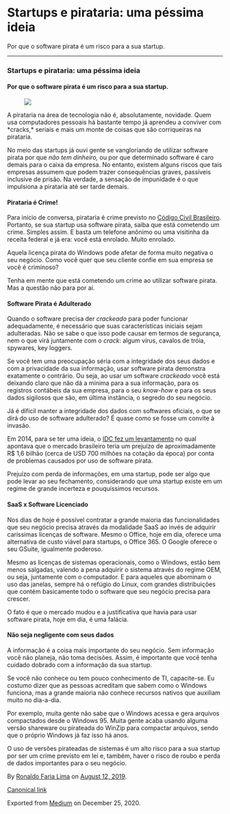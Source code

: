 Startups e pirataria: uma péssima ideia
=======================================

Por que o software pirata é um risco para a sua startup.

------------------------------------------------------------------------

### Startups e pirataria: uma péssima ideia

#### Por que o software pirata é um risco para a sua startup.

<figure>
<img src="https://cdn-images-1.medium.com/max/800/1*EmK8_dTGVEJhw_4dXOZSRA.jpeg" class="graf-image" />
</figure>A pirataria na área de tecnologia não é, absolutamente,
novidade. Quem usa computadores pessoais há bastante tempo já aprendeu a
conviver com *cracks,* seriais e mais um monte de coisas que são
corriqueiras na pirataria.

No meio das startups já ouvi gente se vangloriando de utilizar software
pirata por que *não tem dinheiro,* ou por que determinado software é
caro demais para o caixa da empresa. No entanto, existem alguns riscos
que tais empresas assumem que podem trazer consequências graves,
passíveis inclusive de prisão. Na verdade, a sensação de impunidade é o
que impulsiona a pirataria até ser tarde demais.

#### Pirataria é Crime!

Para início de conversa, pirataria é crime previsto no
<a href="http://www.planalto.gov.br/ccivil_03/LEIS/2003/L10.695.htm" class="markup--anchor markup--p-anchor">Código Civil Brasileiro</a>.
Portanto, se sua startup usa software pirata, saiba que está cometendo
um crime. Simples assim. E basta um telefone anônimo ou uma visitinha da
receita federal e já era: você está enrolado. Muito enrolado.

Aquela licença pirata do Windows pode afetar de forma muito negativa o
seu negócio. Como você quer que seu cliente confie em sua empresa se
você é criminoso?

Tenha em mente que está cometendo um crime ao utilizar software pirata.
Mas a questão não para por aí.

#### Software Pirata é Adulterado

Quando o software precisa der *crackeado* para poder funcionar
adequadamente, é necessário que suas características iniciais sejam
adulteradas. Não se sabe o que isso pode causar em termos de segurança,
nem o que virá juntamente com o *crack*: algum vírus, cavalos de tróia,
spywares, key loggers.

Se você tem uma preocupação séria com a integridade dos seus dados e com
a privacidade da sua informação, usar software pirata demonstra
exatamente o contrário. Ou seja, ao usar um software *crackeado* você
está deixando claro que não dá a mínima para a sua informação, para os
registros contábeis da sua empresa, para o seu *know-how* e para os seus
dados sigilosos que são, em última instância, o segredo do seu negócio.

Já é difícil manter a integridade dos dados com softwares oficiais, o
que se dirá do uso de software adulterado? É quase como se fosse um
convite à invasão.

Em 2014, para se ter uma ideia, o
<a href="https://www.tecmundo.com.br/pirataria/52540-brasileiros-podem-ter-prejuizo-de-us-700-milhoes-com-softwares-piratas.htm" class="markup--anchor markup--p-anchor">IDC fez um levantamento</a>
no qual apontava que o mercado brasileiro teria um prejuízo de
aproximadamente R$ 1,6 bilhão (cerca de USD 700 milhões na cotação da
época) por conta de problemas causados por uso de software pirata.

Prejuízo com perda de informações, em uma startup, pode ser algo que
pode levar ao seu fechamento, considerando que uma startup existe em um
regime de grande incerteza e pouquíssimos recursos.

#### SaaS x Software Licenciado

Nos dias de hoje é possível contratar a grande maioria das
funcionalidades que seu negócio precisa através da modalidade SaaS ao
invés de adquirir caríssimas licenças de software. Mesmo o Office, hoje
em dia, oferece uma alternativa de custo viável para startups, o Office
365. O Google oferece o seu GSuite, igualmente poderoso.

Mesmo as licenças de sistemas operacionais, como o Windows, estão bem
menos salgadas, valendo a pena adquirir o sistema através do regime OEM,
ou seja, juntamente com o computador. E para aqueles que abominam o uso
das janelas, sempre há o refúgio do Linux, com grandes distribuições que
contém basicamente todo o software que seu negócio precisa para crescer.

O fato é que o mercado mudou e a justificativa que havia para usar
software pirata, hoje em dia, é uma falácia.

#### Não seja negligente com seus dados

A informação é a coisa mais importante do seu negócio. Sem informação
você não planeja, não toma decisões. Assim, é importante que você tenha
cuidado dobrado com a informação da sua startup.

Se você não conhece ou tem pouco conhecimento de TI, capacite-se. Eu
costumo dizer que as pessoas acreditam que sabem como o Windows
funciona, mas a grande maioria não conhece recursos nativos que auxiliam
muito no dia-a-dia.

Por exemplo, muita gente não sabe que o Windows acessa e gera arquivos
compactados desde o Windows 95. Muita gente acaba usando alguma versão
shareware ou pirateada do WinZip para compactar arquivos, sendo que o
próprio Windows já faz isso há anos.

O uso de versões pirateadas de sistemas é um alto risco para a sua
startup por ser um crime previsto em lei e, também, haver o risco de
roubo e perda de dados importantes para o seu negócio.

By
<a href="https://medium.com/@ronaldolima" class="p-author h-card">Ronaldo Faria Lima</a>
on [August 12, 2019](https://medium.com/p/2765edba5fc7).

<a href="https://medium.com/@ronaldolima/startups-e-pirataria-uma-p%C3%A9ssima-ideia-2765edba5fc7" class="p-canonical">Canonical link</a>

Exported from [Medium](https://medium.com) on December 25, 2020.
